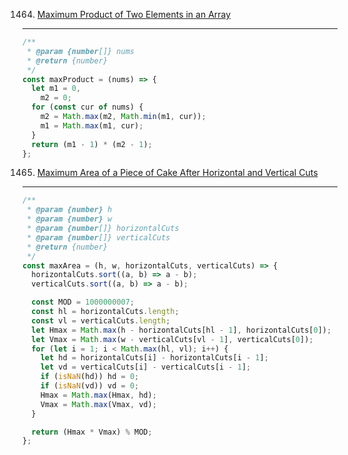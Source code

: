 1464. [Maximum Product of Two Elements in an Array](https://leetcode.com/contest/weekly-contest-191/problems/maximum-product-of-two-elements-in-an-array/)

---

```javascript
/**
 * @param {number[]} nums
 * @return {number}
 */
const maxProduct = (nums) => {
  let m1 = 0,
    m2 = 0;
  for (const cur of nums) {
    m2 = Math.max(m2, Math.min(m1, cur));
    m1 = Math.max(m1, cur);
  }
  return (m1 - 1) * (m2 - 1);
};
```

1465. [Maximum Area of a Piece of Cake After Horizontal and Vertical Cuts](https://leetcode.com/contest/weekly-contest-191/problems/maximum-area-of-a-piece-of-cake-after-horizontal-and-vertical-cuts/)

---

```javascript
/**
 * @param {number} h
 * @param {number} w
 * @param {number[]} horizontalCuts
 * @param {number[]} verticalCuts
 * @return {number}
 */
const maxArea = (h, w, horizontalCuts, verticalCuts) => {
  horizontalCuts.sort((a, b) => a - b);
  verticalCuts.sort((a, b) => a - b);

  const MOD = 1000000007;
  const hl = horizontalCuts.length;
  const vl = verticalCuts.length;
  let Hmax = Math.max(h - horizontalCuts[hl - 1], horizontalCuts[0]);
  let Vmax = Math.max(w - verticalCuts[vl - 1], verticalCuts[0]);
  for (let i = 1; i < Math.max(hl, vl); i++) {
    let hd = horizontalCuts[i] - horizontalCuts[i - 1];
    let vd = verticalCuts[i] - verticalCuts[i - 1];
    if (isNaN(hd)) hd = 0;
    if (isNaN(vd)) vd = 0;
    Hmax = Math.max(Hmax, hd);
    Vmax = Math.max(Vmax, vd);
  }

  return (Hmax * Vmax) % MOD;
};
```
